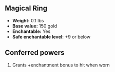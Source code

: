 ## Magical Ring

- **Weight:** 0.1 lbs
- **Base value:** 150 gold
- **Enchantable:** Yes
- **Safe enchantable level:** +9 or below

## Conferred powers

1. Grants +enchantment bonus to hit when worn
